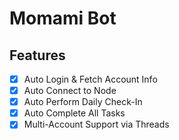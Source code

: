 # Momami Bot 

## Features

- [x] Auto Login & Fetch Account Info  
- [x] Auto Connect to Node  
- [x] Auto Perform Daily Check-In  
- [x] Auto Complete All Tasks  
- [x] Multi-Account Support via Threads  

